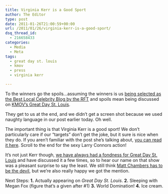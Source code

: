 ```yaml
---
title: Virginia Kerr is a Good Sport
author: The Editor
type: post
date: 2011-01-26T21:00:59+00:00
url: /2011/01/26/virginia-kerr-is-a-good-sport/
dsq_thread_id:
  - 216658433
categories:
  - Media
  - Meta
tags:
  - great day st. louis
  - kmov
  - press
  - virginia kerr

---
```

To the winners go the spoils&#8230;assuming the winners is us <a href="http://punchingkitty.com/2011/01/26/thanks-rft-were-the-best-local-celebrity-site/" target="_blank">being selected as the Best Local Celebrity Blog by the RFT</a> and spoils mean being discussed on <a href="http://www.kmov.com/great-day-st-louis/Best-of-the-Web-114585049.html" target="_blank">KMOV&#8217;s Great Day St. Louis</a>.



They get to us at the end, and we didn&#8217;t get a screen shot because we used naughty language in our post earlier today. Oh well.

The important thing is that Virginia Kerr is a good sport! We don&#8217;t particularly care if our &#8220;targets&#8221; don&#8217;t get the joke, but it sure is nice when they do. If you aren&#8217;t familiar with the post she&#8217;s talking about, <a href="http://punchingkitty.com/2010/10/15/kmovs-virginia-kerr-had-her-baby-told-twitter-all-about-it" target="_blank">you can read it here</a>. Scroll to the end for the sexy Larry Connors action!

It&#8217;s not just Kerr though, <a href="http://punchingkitty.com/tag/great-day-in-st-louis/" target="_blank">we have always had a fondness for Great Day St. Louis</a> and have discussed it a few times, so to hear our name on that show was a pleasant surprise to say the least. We still think <a href="http://punchingkitty.com/2010/11/05/east-alton-police-find-human-remains-in-east-alton/" target="_blank">Matt Chambers has to be the devil</a>, but we&#8217;re also really happy we got the mention.

Next Steps: **1.** Actually appearing on _Great Day St. Louis_. **2.** Sleeping with Megan Fox (figure that&#8217;s a given after #1) **3.** World Domination! **4.** Ice cream.